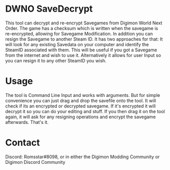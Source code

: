# DWNO SaveDecrypt
This tool can decrypt and re-encrypt Savegames from Digimon World Next Order.
The game has a checksum which is written when the savegame is re-encrypted, allowing for Savegame Modification.
In addition you can resign the Savegame to another Steam ID. It has two approaches for that:
It will look for any existing Savedata on your computer and identify the SteamID associated with them. This will be useful if you got a Savegame from the internet and wish 
to use it. Alternatively it allows for user Input so you can resign it to any other SteamID you wish. 

# Usage
The tool is Command Line Input and works with arguments. 
But for simple convenience you can just drag and drop the savefile onto the tool. It will check if its an encrypted or decrypted savegame.
If it's encrypted it will decrypt it so you can do your editing and stuff. If you then drag it on the tool again, it will ask for any resigning operations
and encrypt the savegame afterwards. That's it.

# Contact
Discord: Romsstar#8098, or in either the Digimon Modding Community or Digimon Discord Community
